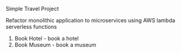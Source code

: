Simple Travel Project

Refactor monolithic application to microservices using AWS lambda serverless functions

1. Book Hotel - book a hotel
2. Book Museum - book a museum
